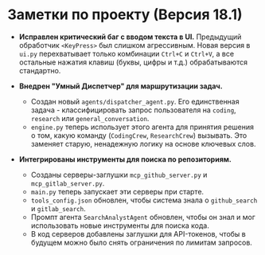# Заметки по проекту (Версия 18.1)

- **Исправлен критический баг с вводом текста в UI.** Предыдущий обработчик `<KeyPress>` был слишком агрессивным. Новая версия в `ui.py` перехватывает только комбинации `Ctrl+C` и `Ctrl+V`, а все остальные нажатия клавиш (буквы, цифры и т.д.) обрабатываются стандартно.

- **Внедрен "Умный Диспетчер" для маршрутизации задач.**
    - Создан новый `agents/dispatcher_agent.py`. Его единственная задача - классифицировать запрос пользователя на `coding`, `research` или `general_conversation`.
    - `engine.py` теперь использует этого агента для принятия решения о том, какую команду (`CodingCrew`, `ResearchCrew`) вызывать. Это заменяет старую, ненадежную логику на основе ключевых слов.

- **Интегрированы инструменты для поиска по репозиториям.**
    - Созданы серверы-заглушки `mcp_github_server.py` и `mcp_gitlab_server.py`.
    - `main.py` теперь запускает эти серверы при старте.
    - `tools_config.json` обновлен, чтобы система знала о `github_search` и `gitlab_search`.
    - Промпт агента `SearchAnalystAgent` обновлен, чтобы он знал и мог использовать новые инструменты для поиска кода.
    - В код серверов добавлены заглушки для API-токенов, чтобы в будущем можно было снять ограничения по лимитам запросов.
